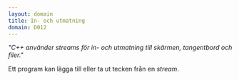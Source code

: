 ```yaml
---
layout: domain
title: In- och utmatning
domain: D012
---
```


_"C++ använder  *streams* för in- och utmatning till skärmen, tangentbord och filer."_

Ett program kan lägga till eller ta ut tecken från en *stream*.